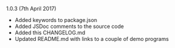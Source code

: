 1.0.3 (7th April 2017)

* Added keywords to package.json
* Added JSDoc comments to the source code
* Added this CHANGELOG.md
* Updated README.md with links to a couple of demo programs

